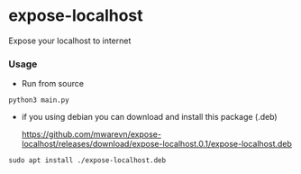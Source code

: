 # expose-localhost
Expose your localhost to internet

### Usage
- Run from source
```
python3 main.py
```

- if you using debian you can download and install this package (.deb)
  
  https://github.com/mwarevn/expose-localhost/releases/download/expose-localhost.0.1/expose-localhost.deb

```
sudo apt install ./expose-localhost.deb
```


